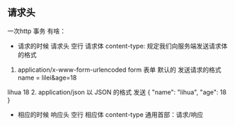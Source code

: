 ## 请求头
一次http 事务 有啥：
- 请求的时候
请求头 空行 请求体
content-type: 规定我们向服务端发送请求体的格式
1. application/x-www-form-urlencoded
form 表单 默认的 发送请求的格式
name = lilei&age=18
<!-- xml -->
<name>lihua</name>
<age>18</age>
2. application/json
以 JSON 的格式 发送
{
    "name": "lihua",
    "age": 18
}
- 相应的时候
响应头 空行 相应体
content-type
通用首部：请求/响应